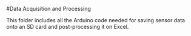 #Data Acquisition and Processing

This folder includes all the Arduino code needed for saving sensor data onto an SD card and post-processing it on Excel. 
